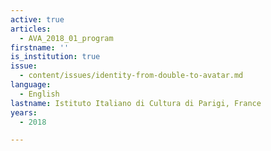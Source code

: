 ```yaml
---
active: true
articles:
  - AVA_2018_01_program
firstname: ''
is_institution: true
issue:
  - content/issues/identity-from-double-to-avatar.md
language:
  - English
lastname: Istituto Italiano di Cultura di Parigi, France
years:
  - 2018

---
```

